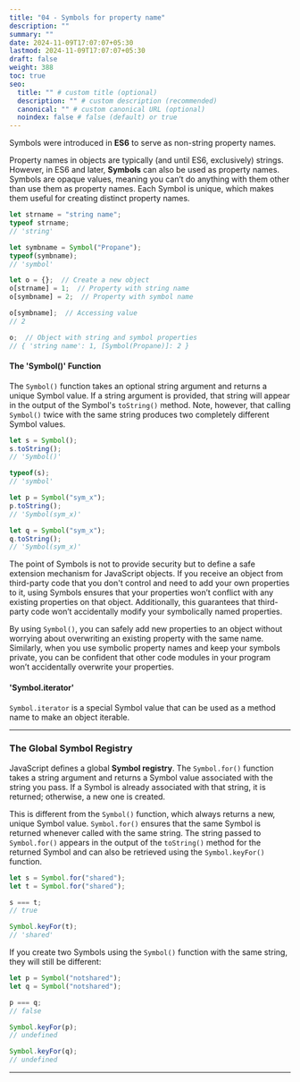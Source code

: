 ```yaml
---
title: "04 - Symbols for property name"
description: ""
summary: ""
date: 2024-11-09T17:07:07+05:30
lastmod: 2024-11-09T17:07:07+05:30
draft: false
weight: 388
toc: true
seo:
  title: "" # custom title (optional)
  description: "" # custom description (recommended)
  canonical: "" # custom canonical URL (optional)
  noindex: false # false (default) or true
---
```



Symbols were introduced in **ES6** to serve as non-string property names.

Property names in objects are typically (and until ES6, exclusively) strings. However, in ES6 and later, **Symbols** can also be used as property names. Symbols are opaque values, meaning you can’t do anything with them other than use them as property names. Each Symbol is unique, which makes them useful for creating distinct property names.

```javascript
let strname = "string name";
typeof strname; 
// 'string'

let symbname = Symbol("Propane");
typeof(symbname); 
// 'symbol'

let o = {};  // Create a new object
o[strname] = 1;  // Property with string name
o[symbname] = 2;  // Property with symbol name

o[symbname];  // Accessing value
// 2

o;  // Object with string and symbol properties
// { 'string name': 1, [Symbol(Propane)]: 2 }
```

#### The 'Symbol()' Function

The `Symbol()` function takes an optional string argument and returns a unique Symbol value. If a string argument is provided, that string will appear in the output of the Symbol's `toString()` method. Note, however, that calling `Symbol()` twice with the same string produces two completely different Symbol values.

```javascript
let s = Symbol();
s.toString(); 
// 'Symbol()'

typeof(s); 
// 'symbol'

let p = Symbol("sym_x");
p.toString();
// 'Symbol(sym_x)'

let q = Symbol("sym_x");
q.toString();
// 'Symbol(sym_x)'
```

The point of Symbols is not to provide security but to define a safe extension mechanism for JavaScript objects. If you receive an object from third-party code that you don't control and need to add your own properties to it, using Symbols ensures that your properties won’t conflict with any existing properties on that object. Additionally, this guarantees that third-party code won’t accidentally modify your symbolically named properties.

By using `Symbol()`, you can safely add new properties to an object without worrying about overwriting an existing property with the same name. Similarly, when you use symbolic property names and keep your symbols private, you can be confident that other code modules in your program won’t accidentally overwrite your properties.

#### 'Symbol.iterator'

`Symbol.iterator` is a special Symbol value that can be used as a method name to make an object iterable.

---

### The Global Symbol Registry

JavaScript defines a global **Symbol registry**. The `Symbol.for()` function takes a string argument and returns a Symbol value associated with the string you pass. If a Symbol is already associated with that string, it is returned; otherwise, a new one is created.

This is different from the `Symbol()` function, which always returns a new, unique Symbol value. `Symbol.for()` ensures that the same Symbol is returned whenever called with the same string. The string passed to `Symbol.for()` appears in the output of the `toString()` method for the returned Symbol and can also be retrieved using the `Symbol.keyFor()` function.

```javascript
let s = Symbol.for("shared");
let t = Symbol.for("shared");

s === t;
// true

Symbol.keyFor(t);
// 'shared'
```

If you create two Symbols using the `Symbol()` function with the same string, they will still be different:

```javascript
let p = Symbol("notshared");
let q = Symbol("notshared");

p === q;
// false

Symbol.keyFor(p);
// undefined

Symbol.keyFor(q);
// undefined
```

---
